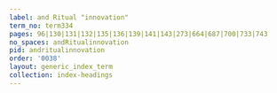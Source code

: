 ```yaml
---
label: and Ritual "innovation"
term_no: term334
pages: 96|130|131|132|135|136|139|141|143|273|664|687|700|733|743
no_spaces: andRitualinnovation
pid: andritualinnovation
order: '0038'
layout: generic_index_term
collection: index-headings
---
```

